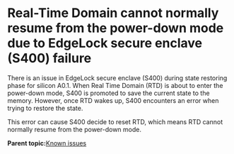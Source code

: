 # Real-Time Domain cannot normally resume from the power-down mode due to EdgeLock secure enclave \(S400\) failure

There is an issue in EdgeLock secure enclave \(S400\) during state restoring phase for silicon A0.1. When Real Time Domain \(RTD\) is about to enter the power-down mode, S400 is promoted to save the current state to the memory. However, once RTD wakes up, S400 encounters an error when trying to restore the state.

This error can cause S400 decide to reset RTD, which means RTD cannot normally resume from the power-down mode.

**Parent topic:**[Known issues](../topics/known_issues.md)


